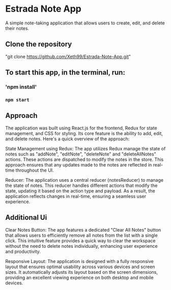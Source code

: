 # Estrada Note App

A simple note-taking application that allows users to create, edit, and delete their notes.

## Clone the repository
"git clone https://github.com/Xeth99/Estrada-Note-App.git"

## To start this app, in the terminal, run:
### 'npm install'
### `npm start`

## Approach
The application was built using React.js for the frontend, Redux for state management, and CSS for styling. Its core feature is the ability to add, edit, and delete notes. Here's a quick overview of the approach:

State Management using Redux: The app utilizes Redux manage the state of notes such as "addNote", "editNote", "deleteNote" and "deleteAllNotes" actions. These actions are dispatched to modify the notes in the store. This approach ensures that any updates made to the notes are reflected in real-time throughout the UI. 

Reducer: The application uses a central reducer (notesReducer) to manage the state of notes. This reducer handles different actions that modify the state, updating it based on the action type and payload. As a result, the application reflects changes in real-time, ensuring a seamless user experience.

## Additional Ui
Clear Notes Button: The app features a dedicated "Clear All Notes" button that allows users to efficiently remove all notes from the list with a single click. This intuitive feature provides a quick way to clear the workspace without the need to delete notes individually, enhancing user experience and productivity.

Responsive Layout: The application is designed with a fully responsive layout that ensures optimal usability across various devices and screen sizes. It automatically adjusts its layout based on the screen dimensions, providing an excellent viewing experience on both desktop and mobile devices.
